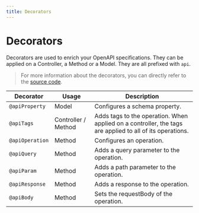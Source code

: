 ```yaml
---
title: Decorators
---
```


# Decorators

Decorators are used to enrich your OpenAPI specifications. They can be applied on a Controller, a Method or a Model. They are all prefixed with `api`.

> For more information about the decorators, you can directly refer to the [source code](https://github.com/openapi-ts/openapi-typescript/packages/openapi-decorators/src/decorators).

| Decorator | Usage | Description |
|-|-|-|
| `@apiProperty` | Model | Configures a schema property. |
| `@apiTags` | Controller / Method | Adds tags to the operation. When applied on a controller, the tags are applied to all of its operations. |
| `@apiOperation` | Method | Configures an operation. |
| `@apiQuery` | Method | Adds a query parameter to the operation. |
| `@apiParam` | Method | Adds a path parameter to the operation. |
| `@apiResponse` | Method | Adds a response to the operation. |
| `@apiBody` | Method | Sets the requestBody of the operation. |

